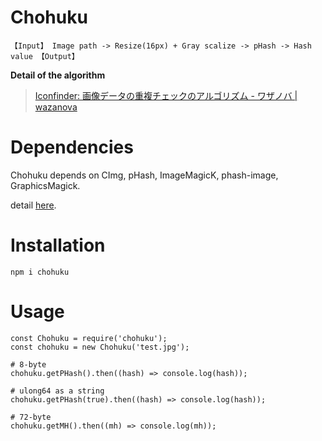 Chohuku
======

    【Input】 Image path -> Resize(16px) + Gray scalize -> pHash -> Hash value 【Output】

**Detail of the algorithm**

> <a href="http://wazanova.jp/items/1268" target="_blank">Iconfinder: 画像データの重複チェックのアルゴリズム - ワザノバ | wazanova</a>

# Dependencies

Chohuku depends on CImg, pHash, ImageMagicK, phash-image, GraphicsMagick.

detail <a href="https://github.com/mgmtio/phash-image" target="_blank">here</a>.

# Installation

    npm i chohuku

# Usage

    const Chohuku = require('chohuku');
    const chohuku = new Chohuku('test.jpg');

    # 8-byte
    chohuku.getPHash().then((hash) => console.log(hash));

    # ulong64 as a string
    chohuku.getPHash(true).then((hash) => console.log(hash));

    # 72-byte
    chohuku.getMH().then((mh) => console.log(mh));
